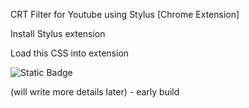 CRT Filter for Youtube using Stylus [Chrome Extension]

Install Stylus extension

Load this CSS into extension 

![Static Badge](https://img.shields.io/badge/Install_directly_with-Stylus-yellow?style=for-the-badge&link=https%3A%2F%2Fraw.githubusercontent.com%2Fjkpair%2Fkurl-crt-filter%2Fmaster%2Fkurl-crt-filter.user.css)

(will write more details later) - early build
